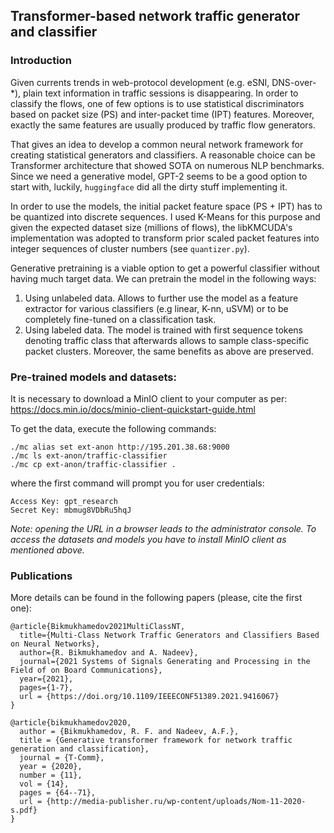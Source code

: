 
## Transformer-based network traffic generator and classifier 

### Introduction

Given currents trends in web-protocol development (e.g. eSNI, DNS-over-*),
 plain text information in traffic sessions is disappearing. In order
to classify the flows, one of few options is to use statistical discriminators
based on packet size (PS) and inter-packet time (IPT) features. 
Moreover, exactly the same features are usually produced by traffic 
flow generators. 
 
That gives an idea to develop a common neural network framework for 
creating statistical generators and classifiers. A reasonable choice
 can be Transformer architecture that showed SOTA on numerous NLP benchmarks.
Since we need a generative model, GPT-2 seems to be a good option to start 
with, luckily, `huggingface` did all the dirty stuff implementing it.

In order to use the models, the initial packet feature space (PS + IPT) 
has to be quantized into discrete sequences. I used K-Means for this 
purpose and given the expected dataset size (millions of flows),
the libKMCUDA's implementation was adopted to transform prior scaled 
 packet features into integer sequences of cluster numbers (see 
 `quantizer.py`).

Generative pretraining is a viable option to get a powerful classifier without
having much target data. We can pretrain the model in the following ways:
1. Using unlabeled data. Allows to further use the model as a feature
extractor for various classifiers (e.g linear, K-nn, uSVM) or to be completely
fine-tuned on a classification task.
2. Using labeled data. The model is trained with first sequence tokens 
denoting traffic class that afterwards allows to sample class-specific
packet clusters. Moreover, the same benefits as above are preserved.
 
### Pre-trained models and datasets: 

It is necessary to download a MinIO client to your computer as per:
https://docs.min.io/docs/minio-client-quickstart-guide.html

To get the data, execute the following commands:
```
./mc alias set ext-anon http://195.201.38.68:9000
./mc ls ext-anon/traffic-classifier
./mc cp ext-anon/traffic-classifier .
```

where the first command will prompt you for user credentials:
```
Access Key: gpt_research
Secret Key: mbmug8VDbRu5hqJ
```


*Note: opening the URL in a browser leads to the administrator 
console. To access the datasets and models you have to install MinIO client 
as mentioned above.*


### Publications

More details can be found in the following papers (please, cite the first one):
```
@article{Bikmukhamedov2021MultiClassNT,
  title={Multi-Class Network Traffic Generators and Classifiers Based on Neural Networks},
  author={R. Bikmukhamedov and A. Nadeev},
  journal={2021 Systems of Signals Generating and Processing in the Field of on Board Communications},
  year={2021},
  pages={1-7},
  url = {https://doi.org/10.1109/IEEECONF51389.2021.9416067}
}

@article{bikmukhamedov2020,
  author = {Bikmukhamedov, R. F. and Nadeev, A.F.},
  title = {Generative transformer framework for network traffic generation and classification},
  journal = {T-Comm},
  year = {2020},
  number = {11},
  vol = {14},
  pages = {64--71},
  url = {http://media-publisher.ru/wp-content/uploads/Nom-11-2020-s.pdf}
}
```
